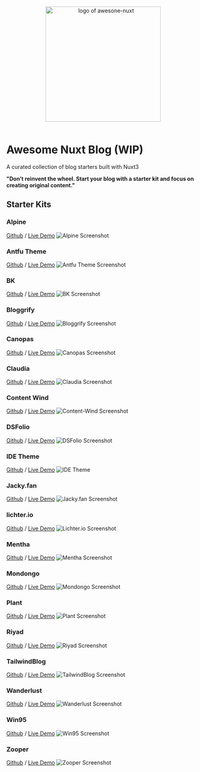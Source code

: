 <p align="center">
  <br/>
  <img width="300" src="./screenshots/awesome-nuxt.svg" alt="logo of awesone-nuxt">
  <br/>
  <br/>
</p>

# Awesome Nuxt Blog (WIP)

A curated collection of blog starters built with Nuxt3

**"Don’t reinvent the wheel. Start your blog with a starter kit and focus on creating original content."**

## Starter Kits

### Alpine

[Github](https://github.com/nuxt-themes/alpine) / [Live Demo](https://alpine.nuxt.space/articles)
![Alpine Screenshot](/screenshots/alpine.jpg)

### Antfu Theme

[Github](https://github.com/chansee97/nuxt-blog) / [Live Demo](https://chansee-nuxt-blog.netlify.app/blog)
![Antfu Theme Screenshot](/screenshots/antfu-theme.jpg)

### BK

[Github](https://github.com/logotip4ik/portfolio) / [Live Demo](https://bogdankostyuk.xyz/)
![BK Screenshot](/screenshots/bk.gif)

### Bloggrify

[Github](https://github.com/bloggrify/bloggrify) / [Live Demo](https://mistral.bloggrify.com/)
![Bloggrify Screenshot](/screenshots/bloggrify.jpg)

### Canopas

[Github](https://github.com/canopas/nuxt-blog-kit) / [Live Demo](https://canopas.com/resources)
![Canopas Screenshot](/screenshots/canopas.jpg)

### Claudia

[Github](https://github.com/claudiabdm/portfolio-2021) / [Live Demo](https://www.claudiabdm.com/)
![Claudia Screenshot](/screenshots/claudia.jpg)

### Content Wind

[Github](https://github.com/Atinux/content-wind) / [Live Demo](https://content-wind.nuxt.space/)
![Content-Wind Screenshot](/screenshots/content-wind.jpg)

### DSFolio

[Github](https://github.com/dsbalico/dsfolio-v2) / [Live Demo](https://dsfolio.vercel.app/)
![DSFolio Screenshot](/screenshots/Dsfolio.jpg)

### IDE Theme

[Github](https://github.com/alexdeploy/developer-portfolio-v2) / [Live Demo](https://developer-portfolio-v2.netlify.app/projects)
![IDE Theme](/screenshots/ide-theme.gif)

### Jacky.fan

[Github](https://github.com/redfrogsss/nuxt-blog) / [Live Demo](https://blog.jacky.fan/)
![Jacky.fan Screenshot](/screenshots/jacky.fan.jpg)

### lichter.io

[Github](https://github.com/manniL/lichter.io) / [Live Demo](https://www.lichter.io/)
![Lichter.io Screenshot](/screenshots/lichterio.jpg)

### Mentha

[Github](https://github.com/howbizarre/mentha) / [Live Demo](https://mentha.bizarre.how/)
![Mentha Screenshot](/screenshots/mentha.jpg)

### Mondongo

[Github](https://github.com/mdrathik/nuxtjs-tailwind-blog) / [Live Demo](https://nuxt-tailwind-blog.netlify.app/)
![Mondongo Screenshot](/screenshots/mondongo.jpg)

### Plant

[Github](https://github.com/phpjscoding/nuxt3-blog-starter) / [Live Demo](https://nuxt3-blog-starter.pages.dev/)
![Plant Screenshot](/screenshots/plant.jpg)

### Riyad

[Github](https://github.com/nurRiyad/nuxt-blog) / [Live Demo](https://blog.nurriyad.xyz/)
![Riyad Screenshot](/screenshots/riyad.jpg)

### TailwindBlog

[Github](https://github.com/narasimhajupally/tailwind-nuxtjs-starter-blog) / [Live Demo](https://nuxt-blog-starter-wisp.vercel.app/)
![TailwindBlog Screenshot](/screenshots/tailwindblog.jpg)

### Wanderlust

[Github](https://github.com/Wisp-CMS/nuxt-blog-starter-wisp) / [Live Demo](https://nuxt-blog-starter-wisp.vercel.app/)
![Wanderlust Screenshot](/screenshots/wanderlust.jpg)

### Win95

[Github](https://github.com/DonChiaQE/win95) / [Live Demo](https://www.donchia.tech/)
![Win95 Screenshot](/screenshots/win95.jpg)

### Zooper

[Github](https://github.com/fayazara/zooper) / [Live Demo](https://zooper.pages.dev/)
![Zooper Screenshot](/screenshots/zooper.jpg)
